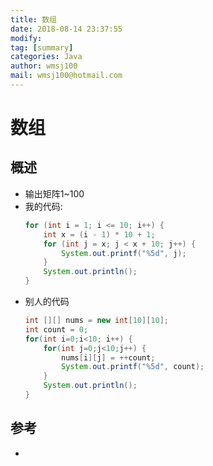 ```yaml
---
title: 数组
date: 2018-08-14 23:37:55	
modify: 
tag: [summary]
categories: Java 
author: wmsj100
mail: wmsj100@hotmail.com
---
```


# 数组

## 概述
- 输出矩阵1~100
- 我的代码:
	```java
	for (int i = 1; i <= 10; i++) {
		int x = (i - 1) * 10 + 1;
		for (int j = x; j < x + 10; j++) {
			System.out.printf("%5d", j);
		}
		System.out.println();
	}
	```
- 别人的代码
	```java
	int [][] nums = new int[10][10];
	int count = 0;
	for(int i=0;i<10; i++) {
		for(int j=0;j<10;j++) {
			nums[i][j] = ++count;
			System.out.printf("%5d", count);
		}
		System.out.println();
	}
	```

## 参考
- []()
